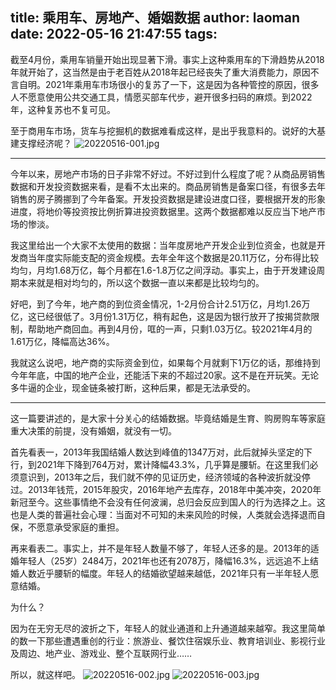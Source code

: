 title: 乘用车、房地产、婚姻数据
author: laoman
date: 2022-05-16 21:47:55
tags:
---
截至4月份，乘用车销量开始出现显著下滑。<!-- more-->事实上这种乘用车的下滑趋势从2018年就开始了，这当然是由于老百姓从2018年起已经丧失了重大消费能力，原因不言自明。2021年乘用车市场很小的复苏了一下，这是因为各种管控的原因，很多人不愿意使用公共交通工具，情愿买部车代步，避开很多扫码的麻烦。到2022年，这种复苏也不复可见。

至于商用车市场，货车与挖掘机的数据难看成这样，是出乎我意料的。说好的大基建支撑经济呢？
![20220516-001.jpg](http://124.220.167.166:8081/i/2022/05/16/628255b38cb5c.jpg)
- - - 
今年以来，房地产市场的日子非常不好过。不好过到什么程度了呢？从商品房销售数据和开发投资数据来看，是看不太出来的。商品房销售是备案口径，有很多去年销售的房子腾挪到了今年备案。开发投资数据是建设进度口径，要根据开发的形象进度，将地价等投资按比例折算进投资数据里。这两个数据都难以反应当下地产市场的惨淡。

我这里给出一个大家不太使用的数据：当年度房地产开发企业到位资金，也就是开发商当年度实际能支配的资金规模。去年全年这个数据是20.11万亿，分布得比较均匀，月均1.68万亿，每个月都在1.6-1.8万亿之间浮动。事实上，由于开发建设周期本来就是相对均匀的，所以这个数据一直以来都是比较均匀的。

好吧，到了今年，地产商的到位资金情况，1-2月份合计2.51万亿，月均1.26万亿，这已经很低了。3月份1.31万亿，稍有起色，这是因为银行放开了按揭贷款限制，帮助地产商回血。再到4月份，哐的一声，只剩1.03万亿。较2021年4月的1.61万亿，降幅高达36%。

我就这么说吧，地产商的实际资金到位，如果每个月就剩下1万亿的话，那维持到今年年底，中国的地产企业，还能活下来的不超过20家。这不是在开玩笑。无论多牛逼的企业，现金链条被打断，这种后果，都是无法承受的。
- - - 
这一篇要讲述的，是大家十分关心的结婚数据。毕竟结婚是生育、购房购车等家庭重大决策的前提，没有婚姻，就没有一切。

首先看表一，2013年我国结婚人数达到峰值的1347万对，此后就掉头坚定的下行，到2021年下降到764万对，累计降幅43.3%，几乎算是腰斩。在这里我们必须意识到，2013年之后，我们就不停的见证历史，经济领域的各种波折就没停过。2013年钱荒，2015年股灾，2016年地产去库存，2018年中美冲突，2020年新冠至今。这些事情绝不会没有任何波澜，总归会反应到国人的行为选择之上。这也是人类的普遍社会心理：当面对不可知的未来风险的时候，人类就会选择退而自保，不愿意承受家庭的重担。

再来看表二。事实上，并不是年轻人数量不够了，年轻人还多的是。2013年的适婚年轻人（25岁）2484万，2021年也还有2078万，降幅16.3%，远远追不上结婚人数近乎腰斩的幅度。年轻人的结婚欲望越来越低，2021年只有一半年轻人愿意结婚。

为什么？

因为在无穷无尽的波折之下，年轻人的就业通道和上升通道越来越窄。我这里简单的数一下那些遭遇重创的行业：旅游业、餐饮住宿娱乐业、教育培训业、影视行业及周边、地产业、游戏业、整个互联网行业……

所以，就这样吧。
![20220516-002.jpg](http://124.220.167.166:8081/i/2022/05/16/628255be6a3d6.jpg)
![20220516-003.jpg](http://124.220.167.166:8081/i/2022/05/16/628255c8e6414.jpg)